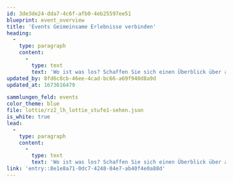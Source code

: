 ```yaml
---
id: 3de3de24-dda7-4c6f-afb0-4eb25597ee51
blueprint: event_overview
title: 'Events Geimeinsame Erlebnisse verbinden'
heading:
  -
    type: paragraph
    content:
      -
        type: text
        text: 'Wo ist was los? Schaffen Sie sich einen Überblick über anstehende Veranstaltungen'
updated_by: 8fd6c8cb-46ee-4cad-bc66-a69f940d8a9d
updated_at: 1673616479

sammlungen_feld: events
color_theme: blue
file: lottie/rz2_lh_lottie_stufe1-sehen.json
is_white: true
lead:
  -
    type: paragraph
    content:
      -
        type: text
        text: 'Wo ist was los? Schaffen Sie sich einen Überblick über anstehende Veranstaltungen.'
link: 'entry::8e1e8a71-0dc7-4248-84e7-ab40f4e0a88d'
---
```

